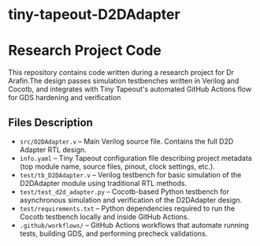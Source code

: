 # tiny-tapeout-D2DAdapter

# Research Project Code

This repository contains code written during a research project for Dr Arafin.The design passes simulation testbenches written in Verilog and Cocotb, and integrates with Tiny Tapeout's automated GitHub Actions flow for GDS hardening and verification

## Files Description
- `src/D2DAdapter.v` – Main Verilog source file. Contains the full D2D Adapter RTL design.
- `info.yaml` – Tiny Tapeout configuration file describing project metadata (top module name, source files, pinout, clock settings, etc.).
- `test/tb_D2DAdapter.v` – Verilog testbench for basic simulation of the D2DAdapter module using traditional RTL methods.
- `test/test_d2d_adapter.py` – Cocotb-based Python testbench for asynchronous simulation and verification of the D2DAdapter design.
- `test/requirements.txt` – Python dependencies required to run the Cocotb testbench locally and inside GitHub Actions.
- `.github/workflows/` – GitHub Actions workflows that automate running tests, building GDS, and performing precheck validations.



